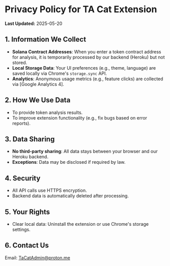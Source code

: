 # Privacy Policy for TA Cat Extension

**Last Updated:** 2025-05-20

## 1. Information We Collect
- **Solana Contract Addresses**: When you enter a token contract address for analysis, it is temporarily processed by our backend (Heroku) but not stored.
- **Local Storage Data**: Your UI preferences (e.g., theme, language) are saved locally via Chrome's `storage.sync` API.
- **Analytics**: Anonymous usage metrics (e.g., feature clicks) are collected via [Google Analytics 4].

## 2. How We Use Data
- To provide token analysis results.
- To improve extension functionality (e.g., fix bugs based on error reports).

## 3. Data Sharing
- **No third-party sharing**: All data stays between your browser and our Heroku backend.
- **Exceptions**: Data may be disclosed if required by law.

## 4. Security
- All API calls use HTTPS encryption.
- Backend data is automatically deleted after processing.

## 5. Your Rights
- Clear local data: Uninstall the extension or use Chrome's storage settings.

## 6. Contact Us
Email: TaCatAdmin@proton.me  
